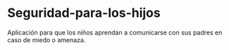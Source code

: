 # Seguridad-para-los-hijos
Aplicación para que los niños aprendan a comunicarse con sus padres en caso de miedo o amenaza.
